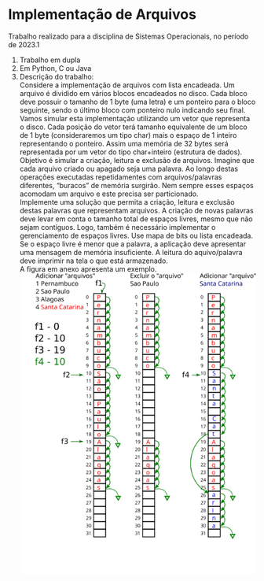 # Implementação de Arquivos
Trabalho realizado para a disciplina de Sistemas Operacionais, no período de 2023.1
1. Trabalho em dupla
2. Em Python, C ou Java
3. Descrição do trabalho:\
Considere a implementação de arquivos com lista encadeada. Um arquivo é dividido em vários blocos encadeados no disco. Cada bloco deve possuir o tamanho de 1 byte (uma letra) e um ponteiro para o bloco seguinte, sendo o último bloco com ponteiro nulo indicando seu final.\
Vamos simular esta implementação utilizando um vetor que representa o disco. Cada posição do vetor terá tamanho equivalente de um bloco de 1 byte (consideraremos um tipo char) mais o espaço de 1 inteiro representando o ponteiro. Assim uma memória de 32 bytes será representada por um vetor do tipo char+inteiro (estrutura de dados).\
Objetivo é simular a criação, leitura e exclusão de arquivos. Imagine que cada arquivo criado ou apagado seja uma palavra. Ao longo destas operações executadas repetidamentes com arquivos/palavras diferentes, “buracos” de memória surgirão. Nem sempre esses espaços acomodam um arquivo e este precisa ser particionado.\
Implemente uma solução que permita a criação, leitura e exclusão destas palavras que representam arquivos. A criação de novas palavras deve levar em conta o tamanho total de espaços livres, mesmo que não sejam contíguos. Logo, também é necessário implementar o gerenciamento de espaços livres. Use mapa de bits ou lista encadeada. Se o espaço livre é menor que a palavra, a aplicação deve apresentar uma mensagem de memória insuficiente. A leitura do aquivo/palavra deve imprimir na tela o que está armazenado.\
A figura em anexo apresenta um exemplo.\
![arquivo-encadeamento-exercicio.png](arquivo-encadeamento-exercicio.png)
